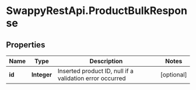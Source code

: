 # SwappyRestApi.ProductBulkResponse

## Properties
Name | Type | Description | Notes
------------ | ------------- | ------------- | -------------
**id** | **Integer** | Inserted product ID, null if a validation error occurred | [optional] 


